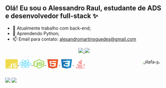 ## Olá! Eu sou o Alessandro Raul, estudante de ADS e desenvolvedor full-stack ✨

- 🔭 Atualmente trabalho com back-end;
- 🌱 Aprendendo Python;
- 📫 Email para contato: alesandromartinsguedes@gmail.com

<div align="center">
  <a href="https://github.com/alessandro-raul">
  <img height="180em" src="https://github-readme-stats.vercel.app/api?username=alessandro-raul&show_icons=true&theme=dark&include_all_commits=true&count_private=true"/>
  <img height="180em" src="https://github-readme-stats.vercel.app/api/top-langs/?username=alessandro-raul&layout=compact&langs_count=7&theme=dark"/>
</div>
<div style="display: inline_block"><br>
  <img align="center" alt="Ale-Js" height="30" width="40" src="https://raw.githubusercontent.com/devicons/devicon/master/icons/javascript/javascript-plain.svg">
  <img align="center" alt="Ale-React" height="30" width="40" src="https://raw.githubusercontent.com/devicons/devicon/master/icons/react/react-original.svg">
  <img align="center" alt="Ale-Node" height="30" width="40" src="https://raw.githubusercontent.com/devicons/devicon/master/icons/nodejs/nodejs-original.svg">
  <img align="center" alt="Ale-HTML" height="30" width="40" src="https://raw.githubusercontent.com/devicons/devicon/master/icons/html5/html5-original.svg">
  <img align="center" alt="Ale-CSS" height="30" width="40" src="https://raw.githubusercontent.com/devicons/devicon/master/icons/css3/css3-original.svg">
  <img align="center" alt="Ale-Java" height="30" width="40" src="https://raw.githubusercontent.com/devicons/devicon/master/icons/java/java-plain.svg">
  <img align="right" alt="Rafa-pic" height="150" style="border-radius:50px;" src="https://cdn.discordapp.com/attachments/805889593555550208/941502836255096892/Friday_Favorites_Pokemon_Games_-_Double_Jump.gif">
</div>
  
  ##
 
<div> 
  <a href = "mailto:alesandromartinsguedes@gmail.com"><img src="https://img.shields.io/badge/-Gmail-%23333?style=for-the-badge&logo=gmail&logoColor=white" target="_blank"></a>
  <a href="https://www.linkedin.com/in/alessandroraul" target="_blank"><img src="https://img.shields.io/badge/-LinkedIn-%230077B5?style=for-the-badge&logo=linkedin&logoColor=white" target="_blank"></a> 
 
</div>
